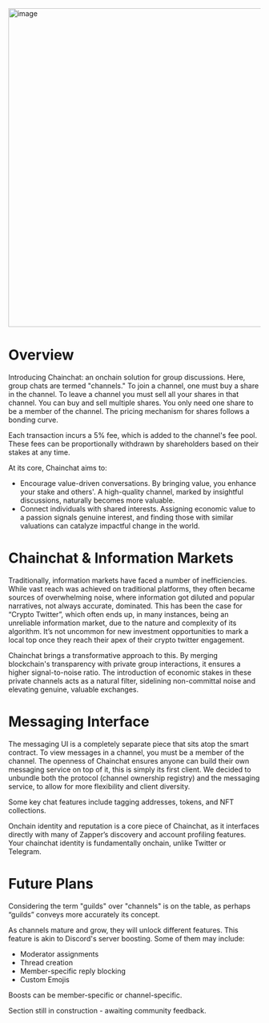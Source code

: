 <img width="637" alt="image" src="https://github.com/Zapper-fi/chainchat/assets/6855274/1fd3e189-f59c-4575-8fb1-3b4e1295936c">

# Overview
Introducing Chainchat: an onchain solution for group discussions. Here, group chats are termed "channels." To join a channel, one must buy a share in the channel. To leave a channel you must sell all your shares in that channel. You can buy and sell multiple shares. You only need one share to be a member of the channel. The pricing mechanism for shares follows a bonding curve.

Each transaction incurs a 5% fee, which is added to the channel's fee pool. These fees can be proportionally withdrawn by shareholders based on their stakes at any time.

At its core, Chainchat aims to:
- Encourage value-driven conversations. By bringing value, you enhance your stake and others'. A high-quality channel, marked by insightful discussions, naturally becomes more valuable.
- Connect individuals with shared interests. Assigning economic value to a passion signals genuine interest, and finding those with similar valuations can catalyze impactful change in the world.

# Chainchat & Information Markets
Traditionally, information markets have faced a number of inefficiencies. While vast reach was achieved on traditional platforms, they often became sources of overwhelming noise, where information got diluted and popular narratives, not always accurate, dominated. This has been the case for “Crypto Twitter”, which often ends up, in many instances, being an unreliable information market, due to the nature and complexity of its algorithm. It’s not uncommon for new investment opportunities to mark a local top once they reach their apex of their crypto twitter engagement. 

Chainchat brings a transformative approach to this. By merging blockchain's transparency with private group interactions, it ensures a higher signal-to-noise ratio. The introduction of economic stakes in these private channels acts as a natural filter, sidelining non-committal noise and elevating genuine, valuable exchanges.

# Messaging Interface
The messaging UI is a completely separate piece that sits atop the smart contract. To view messages in a channel, you must be a member of the channel. The openness of Chainchat ensures anyone can build their own messaging service on top of it, this is simply its first client. We decided to unbundle both the protocol (channel ownership registry) and the messaging service, to allow for more flexibility and client diversity. 

Some key chat features include tagging addresses, tokens, and NFT collections. 

Onchain identity and reputation is a core piece of Chainchat, as it interfaces directly with many of Zapper’s discovery and account profiling features. Your chainchat identity is  fundamentally onchain, unlike Twitter or Telegram.

# Future Plans
Considering the term "guilds" over "channels" is on the table, as perhaps “guilds” conveys more accurately its concept. 

As channels mature and grow, they will unlock different features. This feature is akin to Discord's server boosting. Some of them may include:
- Moderator assignments
- Thread creation
- Member-specific reply blocking
- Custom Emojis

Boosts can be member-specific or channel-specific.

Section still in construction - awaiting community feedback.
